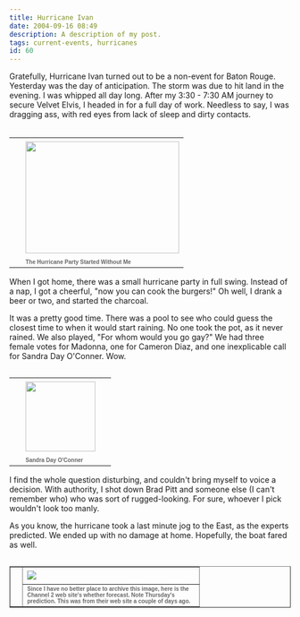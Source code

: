 ```yaml
---
title: Hurricane Ivan
date: 2004-09-16 08:49
description: A description of my post.
tags: current-events, hurricanes
id: 60
---
```

Gratefully, Hurricane Ivan turned out to be a non-event for Baton Rouge.  Yesterday was the day of anticipation.  The storm was due to hit land in the evening.  I was whipped all day long.  After my 3:30 - 7:30 AM journey to secure Velvet Elvis, I headed in for a full day of work.  Needless to say, I was dragging ass, with red eyes from lack of sleep and dirty contacts.
<span class="spanEndPreview">&nbsp;</span><br /><br /><table cellpadding=0 cellspacing=0 border=0 align=right><tr><td width=5 rowspan=2><spacer type=block width=5 height=1></spacer></td><td width=275><img src="/img/hurricaneparty.jpg" height=200 width=275 aborder=0 vspace=4/></td></tr><tr><td width=275><font face="verdana, arial, geneva" size=1 color=#666666><b>The Hurricane Party Started Without Me</b></font></td></tr></table>

When I got home, there was a small hurricane party in full swing.  Instead of a nap, I got a cheerful, "now you can cook the burgers!"  Oh well, I drank a beer or two, and started the charcoal.

It was a pretty good time.  There was a pool to see who could guess the closest time to when it would start raining.  No one took the pot, as it never rained.  We also played, "For whom would you go gay?"  We had three female votes for Madonna, one for Cameron Diaz, and one inexplicable call for Sandra Day O'Conner.  Wow.

<table cellpadding=0 cellspacing=0 border=0 align=right><tr><td width=5 rowspan=2><spacer type=block width=5 height=1></spacer></td><td width=145><img src="/img/oconnor.jpg" height="125" aborder=0 vspace=4 align=right/></td></tr><tr><td width=145><font face="verdana, arial, geneva" size=1 color=#666666 align=right><b>Sandra Day O'Conner</b></font></td></tr></table>

I find the whole question disturbing, and couldn't bring myself to voice a decision.  With authority, I shot down Brad Pitt and someone else (I can't remember who) who was sort of rugged-looking.  For sure, whoever I pick wouldn't look too manly.

As you know, the hurricane took a last minute jog to the East, as the experts predicted.  We ended up with no damage at home.  Hopefully, the boat fared as well.

<table cellpadding=0 cellspacing=0 border=1 align=left><tr><td width=5 rowspan=2><spacer type=block width=5 height=1></spacer></td><td width=300><img src="/img/hurric.gif" aborder=0 vspace=4/></td></tr><tr><td width=300><font face="verdana, arial, geneva" size=1 color=#666666><b>Since I have no better place to archive this image, here is the Channel 2 web site's whether forecast.  Note Thursday's prediction.  This was from their web site a couple of days ago.</b></font></td></tr></table>

